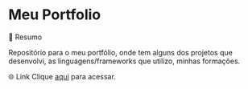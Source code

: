 # Meu Portfolio

:pencil: Resumo

Repositório para o meu portfólio, onde tem alguns dos projetos que desenvolvi, as linguagens/frameworks que utilizo, minhas formações.

:globe_with_meridians: Link
Clique <a href="#">aqui</a> para acessar.